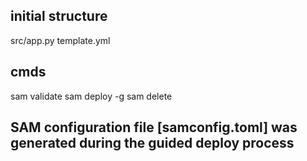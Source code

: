 ## initial structure
src/app.py
template.yml

## cmds
sam validate
sam deploy -g
sam delete

## SAM configuration file [samconfig.toml] was generated during the guided deploy process
